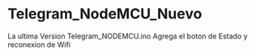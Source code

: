 # Telegram_NodeMCU_Nuevo
 La ultima Version Telegram_NODEMCU.ino Agrega el boton de Estado y reconexion de Wifi
